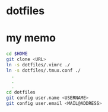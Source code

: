 # dotfiles

# my memo
```sh
cd $HOME
git clone <URL>
ln -s dotfiles/.vimrc ./
ln -s dotfiles/.tmux.conf ./
  .
  .
  .
cd dotfiles
git config user.name <USERNAME>
git config user.email <MAIL@ADDRESS>
```
